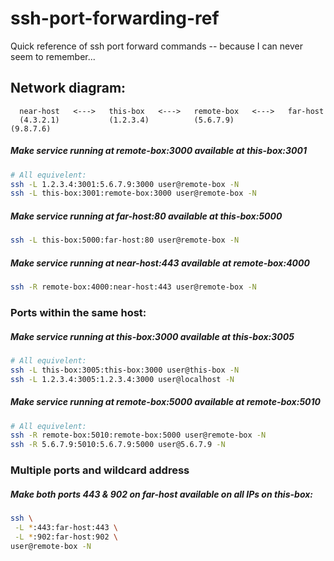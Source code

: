 ssh-port-forwarding-ref
=======================

Quick reference of ssh port forward commands -- because I can never seem to remember...


## Network diagram:
```
  near-host   <--->   this-box   <--->   remote-box   <--->   far-host
  (4.3.2.1)           (1.2.3.4)          (5.6.7.9)            (9.8.7.6)
```

##### Make service running at remote-box:3000 available at this-box:3001

```bash
# All equivelent:
ssh -L 1.2.3.4:3001:5.6.7.9:3000 user@remote-box -N
ssh -L this-box:3001:remote-box:3000 user@remote-box -N
```

##### Make service running at far-host:80 available at this-box:5000

```bash
ssh -L this-box:5000:far-host:80 user@remote-box -N
```

##### Make service running at near-host:443 available at remote-box:4000

```bash
ssh -R remote-box:4000:near-host:443 user@remote-box -N
```


### Ports within the same host:

##### Make service running at this-box:3000 available at this-box:3005

```bash
# All equivelent:
ssh -L this-box:3005:this-box:3000 user@this-box -N
ssh -L 1.2.3.4:3005:1.2.3.4:3000 user@localhost -N
```

##### Make service running at remote-box:5000 available at remote-box:5010

```bash
# All equivelent:
ssh -R remote-box:5010:remote-box:5000 user@remote-box -N
ssh -R 5.6.7.9:5010:5.6.7.9:5000 user@5.6.7.9 -N
```

### Multiple ports and wildcard address

##### Make both ports 443 & 902 on far-host available on all IPs on this-box:

```bash
ssh \
 -L *:443:far-host:443 \
 -L *:902:far-host:902 \
user@remote-box -N
```
